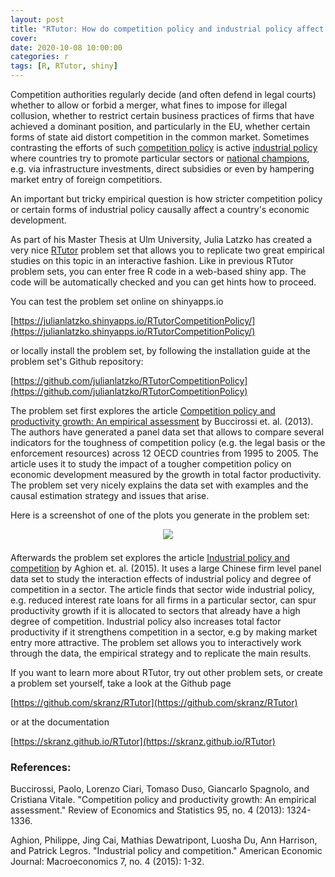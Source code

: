 ```yaml
---
layout: post
title: "RTutor: How do competition policy and industrial policy affect economic development?"
cover: 
date: 2020-10-08 10:00:00
categories: r
tags: [R, RTutor, shiny]
---
```


Competition authorities regularly decide (and often defend in legal courts) whether to allow or forbid a merger, what fines to impose for illegal collusion, whether to restrict certain business practices of firms that have achieved a dominant position, and particularly in the EU, whether certain forms of state aid distort competition in the common market. Sometimes contrasting the efforts of such [competition policy](https://ec.europa.eu/competition/consumers/what_en.html) is active [industrial policy](https://en.wikipedia.org/wiki/Industrial_policy) where countries try to promote particular sectors or [national champions](https://en.wikipedia.org/wiki/National_champions), e.g. via infrastructure investments, direct subsidies or even by hampering market entry of foreign competitiors.

An important but tricky empirical question is how stricter competition policy or certain forms of industrial policy causally affect a country's economic development.

As part of his Master Thesis at Ulm University, Julia Latzko has created a very nice [RTutor](https://github.com/skranz/RTutor) problem set that allows you to replicate two great empirical studies on this topic in an interactive fashion. Like in previous RTutor problem sets, you can enter free R code in a web-based shiny app. The code will be automatically checked and you can get hints how to proceed. 

You can test the problem set online on shinyapps.io

[https://julianlatzko.shinyapps.io/RTutorCompetitionPolicy/](https://julianlatzko.shinyapps.io/RTutorCompetitionPolicy/)

or locally install the problem set, by following the installation guide at the problem set's Github repository:

[https://github.com/julianlatzko/RTutorCompetitionPolicy](https://github.com/julianlatzko/RTutorCompetitionPolicy)

The problem set first explores the article [Competition policy and productivity growth: An empirical assessment](https://www.mitpressjournals.org/doi/10.1162/REST_a_00304) by Buccirossi et. al. (2013). The authors have generated a panel data set that allows to compare several indicators for the toughness of competition policy (e.g. the legal basis or the enforcement resources) across 12 OECD countries from 1995 to 2005. The article uses it to study the impact of a tougher competition policy on economic development measured by the growth in total factor productivity. The problem set very nicely explains the data set with examples and the causal estimation strategy and issues that arise.  

Here is a screenshot of one of the plots you generate in the problem set:

<center>
<img src="http://skranz.github.io/images/competition_cpi.svg" style="max-width: 100%; margin-bottom: 0.5em;">
</center>

Afterwards the problem set explores the article [Industrial policy and competition](https://www.aeaweb.org/articles?id=10.1257/mac.20120103) by Aghion et. al. (2015). It uses a large Chinese firm level panel data set to study the interaction effects of industrial policy and degree of competition in a sector. The article finds that sector wide industrial policy, e.g. reduced interest rate loans for all firms in a particular sector, can spur productivity growth if it is allocated to sectors that already have a high degree of competition. Industrial policy also increases total factor productivity if it strengthens competition in a sector, e.g by making market entry more attractive. The problem set allows you to interactively work through the data, the empirical strategy and to replicate the main results.


If you want to learn more about RTutor, try out other problem sets, or create a problem set yourself, take a look at the Github page

[https://github.com/skranz/RTutor](https://github.com/skranz/RTutor)

or at the documentation

[https://skranz.github.io/RTutor](https://skranz.github.io/RTutor)

### References:

Buccirossi, Paolo, Lorenzo Ciari, Tomaso Duso, Giancarlo Spagnolo, and Cristiana Vitale. "Competition policy and productivity growth: An empirical assessment." Review of Economics and Statistics 95, no. 4 (2013): 1324-1336.

Aghion, Philippe, Jing Cai, Mathias Dewatripont, Luosha Du, Ann Harrison, and Patrick Legros. "Industrial policy and competition." American Economic Journal: Macroeconomics 7, no. 4 (2015): 1-32.
